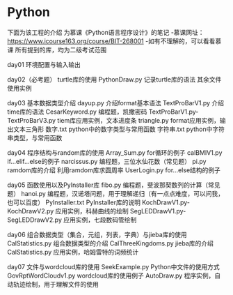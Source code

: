 # Python

下面为该工程的介绍
    为慕课《Python语言程序设计》的笔记
        -慕课网址：https://www.icourse163.org/course/BIT-268001
        -如有不理解的，可以看看慕课
    所有提到的库，均为二级考试范围

day01
    环境配置与输入输出

day02（必考题）
    turtle库的使用
    PythonDraw.py
        记录turtle库的语法
    其余文件
        使用实例

day03
    基本数据类型介绍
    dayup.py
        介绍format基本语法
    TextProBarV1.py
        介绍time库的语法
    CesarKeyword.py
        编程题，凯撒密码
    TextProBarV1.py-TextProBarV3.py
        tiem库应用实例，文本进度条
    triangle.py
        format应用实例，输出文本三角形
    数字.txt
        python中的数字类型与常用函数
    字符串.txt
        python中字符串类型，与常用函数

day04
    程序结构与random库的使用
    Array_Sum.py
        for循环的例子
    calBMIV1.py
        if...elif...else的例子
    narcissus.py
        编程题，三位水仙花数（常见题）
    pi.py
        ramdom库的介绍
        利用ramdom库求圆周率
    UserLogin.py
        for...else结构的例子

day05
    函数使用以及PyInstaller库
    fibo.py
        编程题，斐波那契数列的计算（常见题）
    hanoi.py
        编程题，汉诺塔问题，用于理解递归（有一点点难度，可以问我，也可以百度）
    PyInstaller.txt
        PyInstaller库的说明
    KochDrawV1.py-KochDrawV2.py
        应用实例，科赫曲线的绘制
    SegLEDDrawV1.py-SegLEDDrawV2.py
        应用实例，七段数码管绘制

day06
    组合数据类型（集合，元组，列表，字典）与jieba库的使用
    CalStatistics.py
        组合数据类型的介绍
    CalThreeKingdoms.py
        jieba库的介绍
    CalStatistics.py
        应用实例，哈姆雷特的词频统计

day07
    文件与wordcloud库的使用
    SeekExample.py
        Python中文件的使用方式
    GovRptWordCloudv1.py
        wordcloud库的使用例子
    AutoDraw.py
        程序实例，自动轨迹绘制，用于理解文件的使用